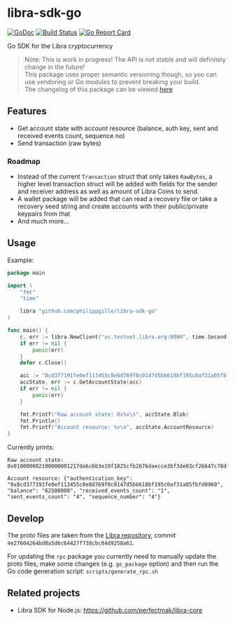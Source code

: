 libra-sdk-go
============

[![GoDoc](https://godoc.org/github.com/philippgille/libra-sdk-go?status.svg)](https://godoc.org/github.com/philippgille/libra-sdk-go) [![Build Status](https://travis-ci.org/philippgille/libra-sdk-go.svg?branch=master)](https://travis-ci.org/philippgille/libra-sdk-go) [![Go Report Card](https://goreportcard.com/badge/github.com/philippgille/libra-sdk-go)](https://goreportcard.com/report/github.com/philippgille/libra-sdk-go)

Go SDK for the Libra cryptocurrency

> Note: This is work in progress! The API is not stable and will definitely change in the future!  
> This package uses proper semantic versioning though, so you can use vendoring or Go modules to prevent breaking your build.  
> The changelog of this package can be viewed [here](CHANGELOG.md)

Features
--------

- Get account state with account resource (balance, auth key, sent and received events count, sequence no)
- Send transaction (raw bytes)

### Roadmap

- Instead of the current `Transaction` struct that only takes `RawBytes`, a higher level transaction struct will be added with fields for the sender and receiver address as well as amount of Libra Coins to send.
- A wallet package will be added that can read a recovery file or take a recovery seed string and create accounts with their public/private keypairs from that
- And much more...

Usage
-----

Example:

```go
package main

import (
    "fmt"
    "time"

    libra "github.com/philippgille/libra-sdk-go"
)

func main() {
    c, err := libra.NewClient("ac.testnet.libra.org:8000", time.Second)
    if err != nil {
        panic(err)
    }
    defer c.Close()

    acc := "8cd377191fe0ef113455c8e8d769f0c0147d5bb618bf195c0af31a05fbfd0969"
    accState, err := c.GetAccountState(acc)
    if err != nil {
        panic(err)
    }

    fmt.Printf("Raw account state: 0x%x\n", accState.Blob)
    fmt.Println()
    fmt.Printf("Account resource: %v\n", accState.AccountResource)
}
```

Currently prints:

```
Raw account state: 0x010000002100000001217da6c6b3e19f1825cfb2676daecce3bf3de03cf26647c78df00b371b25cc9744000000200000008cd377191fe0ef113455c8e8d769f0c0147d5bb618bf195c0af31a05fbfd0969a0acb90300000000010000000000000004000000000000000400000000000000

Account resource: {"authentication_key": "0x8cd377191fe0ef113455c8e8d769f0c0147d5bb618bf195c0af31a05fbfd0969", "balance": "62500000", "received_events_count": "1", "sent_events_count": "4", "sequence_number": "4"}
```

Develop
-------

The proto files are taken from the [Libra repository](https://github.com/libra/libra), commit `4e27604264bd0a5d6c64427f738cbc84d9258a61`.

For updating the `rpc` package you currently need to manually update the proto files, make some changes (e.g. `go_package` option) and then run the Go code generation script: `scripts/generate_rpc.sh`

Related projects
----------------

- Libra SDK for Node.js: https://github.com/perfectmak/libra-core
